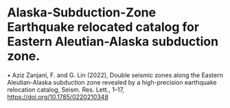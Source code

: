 # Alaska-Subduction-Zone Earthquake relocated catalog for Eastern Aleutian-Alaska subduction zone.
•	Aziz Zanjani, F. and G. Lin (2022), Double seismic zones along the Eastern Aleutian-Alaska subduction zone revealed by a high-precision earthquake relocation catalog, Seism. Res. Lett., 1–17, https://doi.org/10.1785/0220210348
